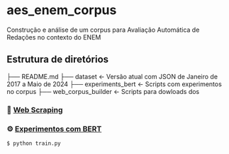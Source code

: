 # aes_enem_corpus

Construção e análise de um corpus para Avaliação Automática de Redações no contexto do ENEM

## Estrutura de diretórios

├── README.md 
├── dataset                 <- Versão atual com JSON de Janeiro de 2017 a Maio de 2024
├── experiments_bert        <- Scripts com experimentos no corpus
├── web_corpus_builder      <- Scripts para dowloads dos 

### :wrench: [Web Scraping](web_corpus_builder/)



### :gear: [Experimentos com BERT](experiments_bert/)

```bash
$ python train.py
```